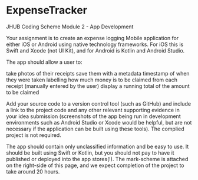 # ExpenseTracker
JHUB Coding Scheme Module 2 - App Development

Your assignment is to create an expense logging Mobile application for either iOS or Android using native technology frameworks. For iOS this is Swift and Xcode (not UI Kit), and for Android is Kotlin and Android Studio.

The app should allow a user to:

take photos of their receipts
save them with a metadata timestamp of when they were taken
labelling how much money is to be claimed from each receipt (manually entered by the user)
display a running total of the amount to be claimed
 

Add your source code to a version control tool (such as GitHub) and include a link to the project code and any other relevant supporting evidence in your idea submission (screenshots of the app being run in development environments such as Android Studio or Xcode would be helpful, but are not necessary if the application can be built using these tools). The complied project is not required.

The app should contain only unclassified information and be easy to use. It should be built using Swift or Kotlin, but you should not pay to have it published or deployed into the app stores(!). The mark-scheme is attached on the right-side of this page, and we expect completion of the project to take around 20 hours.
